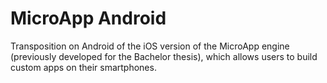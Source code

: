 # MicroApp Android
Transposition on Android of the iOS version of the MicroApp engine (previously developed for the Bachelor thesis), which allows users to build custom apps on their smartphones.
